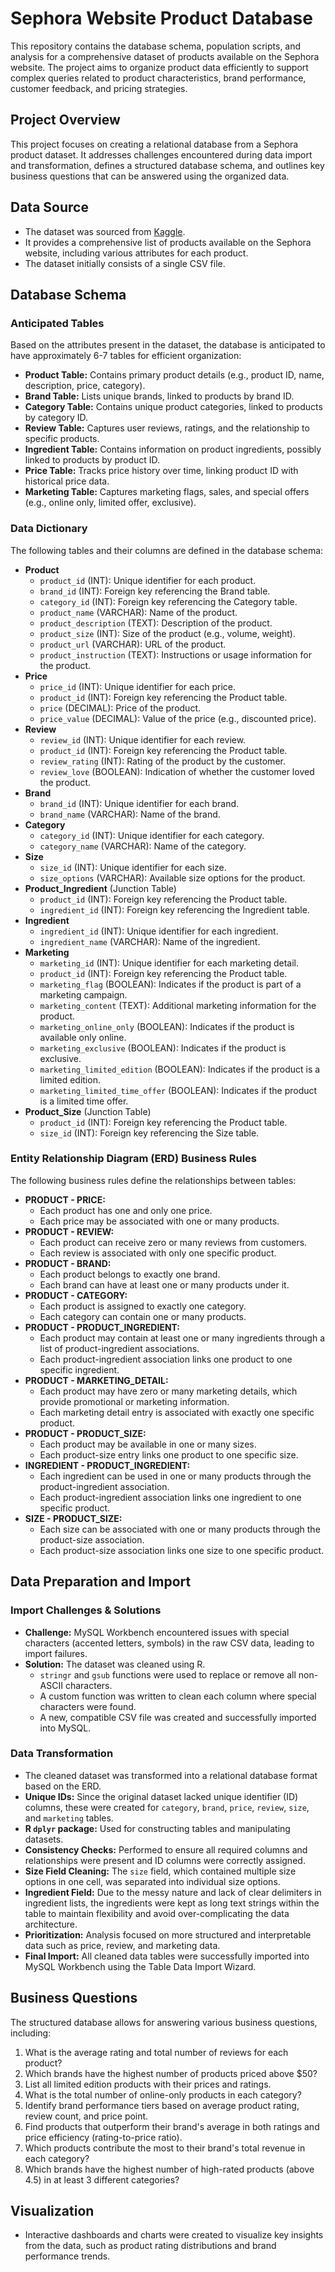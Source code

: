 # Sephora Website Product Database

This repository contains the database schema, population scripts, and analysis for a comprehensive dataset of products available on the Sephora website. The project aims to organize product data efficiently to support complex queries related to product characteristics, brand performance, customer feedback, and pricing strategies.

## Project Overview

This project focuses on creating a relational database from a Sephora product dataset. It addresses challenges encountered during data import and transformation, defines a structured database schema, and outlines key business questions that can be answered using the organized data.

## Data Source

*   The dataset was sourced from [Kaggle](https://www.kaggle.com/datasets/raghadalharbi/all-products-available-on-sephora-website).
*   It provides a comprehensive list of products available on the Sephora website, including various attributes for each product.
*   The dataset initially consists of a single CSV file.

## Database Schema

### Anticipated Tables

Based on the attributes present in the dataset, the database is anticipated to have approximately 6-7 tables for efficient organization:

*   **Product Table:** Contains primary product details (e.g., product ID, name, description, price, category).
*   **Brand Table:** Lists unique brands, linked to products by brand ID.
*   **Category Table:** Contains unique product categories, linked to products by category ID.
*   **Review Table:** Captures user reviews, ratings, and the relationship to specific products.
*   **Ingredient Table:** Contains information on product ingredients, possibly linked to products by product ID.
*   **Price Table:** Tracks price history over time, linking product ID with historical price data.
*   **Marketing Table:** Captures marketing flags, sales, and special offers (e.g., online only, limited offer, exclusive).

### Data Dictionary

The following tables and their columns are defined in the database schema:

*   **Product**
    *   `product_id` (INT): Unique identifier for each product.
    *   `brand_id` (INT): Foreign key referencing the Brand table.
    *   `category_id` (INT): Foreign key referencing the Category table.
    *   `product_name` (VARCHAR): Name of the product.
    *   `product_description` (TEXT): Description of the product.
    *   `product_size` (INT): Size of the product (e.g., volume, weight).
    *   `product_url` (VARCHAR): URL of the product.
    *   `product_instruction` (TEXT): Instructions or usage information for the product.
*   **Price**
    *   `price_id` (INT): Unique identifier for each price.
    *   `product_id` (INT): Foreign key referencing the Product table.
    *   `price` (DECIMAL): Price of the product.
    *   `price_value` (DECIMAL): Value of the price (e.g., discounted price).
*   **Review**
    *   `review_id` (INT): Unique identifier for each review.
    *   `product_id` (INT): Foreign key referencing the Product table.
    *   `review_rating` (INT): Rating of the product by the customer.
    *   `review_love` (BOOLEAN): Indication of whether the customer loved the product.
*   **Brand**
    *   `brand_id` (INT): Unique identifier for each brand.
    *   `brand_name` (VARCHAR): Name of the brand.
*   **Category**
    *   `category_id` (INT): Unique identifier for each category.
    *   `category_name` (VARCHAR): Name of the category.
*   **Size**
    *   `size_id` (INT): Unique identifier for each size.
    *   `size_options` (VARCHAR): Available size options for the product.
*   **Product_Ingredient** (Junction Table)
    *   `product_id` (INT): Foreign key referencing the Product table.
    *   `ingredient_id` (INT): Foreign key referencing the Ingredient table.
*   **Ingredient**
    *   `ingredient_id` (INT): Unique identifier for each ingredient.
    *   `ingredient_name` (VARCHAR): Name of the ingredient.
*   **Marketing**
    *   `marketing_id` (INT): Unique identifier for each marketing detail.
    *   `product_id` (INT): Foreign key referencing the Product table.
    *   `marketing_flag` (BOOLEAN): Indicates if the product is part of a marketing campaign.
    *   `marketing_content` (TEXT): Additional marketing information for the product.
    *   `marketing_online_only` (BOOLEAN): Indicates if the product is available only online.
    *   `marketing_exclusive` (BOOLEAN): Indicates if the product is exclusive.
    *   `marketing_limited_edition` (BOOLEAN): Indicates if the product is a limited edition.
    *   `marketing_limited_time_offer` (BOOLEAN): Indicates if the product is a limited time offer.
*   **Product_Size** (Junction Table)
    *   `product_id` (INT): Foreign key referencing the Product table.
    *   `size_id` (INT): Foreign key referencing the Size table.

### Entity Relationship Diagram (ERD) Business Rules

The following business rules define the relationships between tables:

*   **PRODUCT - PRICE:**
    *   Each product has one and only one price.
    *   Each price may be associated with one or many products.
*   **PRODUCT - REVIEW:**
    *   Each product can receive zero or many reviews from customers.
    *   Each review is associated with only one specific product.
*   **PRODUCT - BRAND:**
    *   Each product belongs to exactly one brand.
    *   Each brand can have at least one or many products under it.
*   **PRODUCT - CATEGORY:**
    *   Each product is assigned to exactly one category.
    *   Each category can contain one or many products.
*   **PRODUCT - PRODUCT_INGREDIENT:**
    *   Each product may contain at least one or many ingredients through a list of product-ingredient associations.
    *   Each product-ingredient association links one product to one specific ingredient.
*   **PRODUCT - MARKETING_DETAIL:**
    *   Each product may have zero or many marketing details, which provide promotional or marketing information.
    *   Each marketing detail entry is associated with exactly one specific product.
*   **PRODUCT - PRODUCT_SIZE:**
    *   Each product may be available in one or many sizes.
    *   Each product-size entry links one product to one specific size.
*   **INGREDIENT - PRODUCT_INGREDIENT:**
    *   Each ingredient can be used in one or many products through the product-ingredient association.
    *   Each product-ingredient association links one ingredient to one specific product.
*   **SIZE - PRODUCT_SIZE:**
    *   Each size can be associated with one or many products through the product-size association.
    *   Each product-size association links one size to one specific product.

## Data Preparation and Import

### Import Challenges & Solutions

*   **Challenge:** MySQL Workbench encountered issues with special characters (accented letters, symbols) in the raw CSV data, leading to import failures.
*   **Solution:** The dataset was cleaned using R.
    *   `stringr` and `gsub` functions were used to replace or remove all non-ASCII characters.
    *   A custom function was written to clean each column where special characters were found.
    *   A new, compatible CSV file was created and successfully imported into MySQL.

### Data Transformation

*   The cleaned dataset was transformed into a relational database format based on the ERD.
*   **Unique IDs:** Since the original dataset lacked unique identifier (ID) columns, these were created for `category`, `brand`, `price`, `review`, `size`, and `marketing` tables.
*   **R `dplyr` package:** Used for constructing tables and manipulating datasets.
*   **Consistency Checks:** Performed to ensure all required columns and relationships were present and ID columns were correctly assigned.
*   **Size Field Cleaning:** The `size` field, which contained multiple size options in one cell, was separated into individual size options.
*   **Ingredient Field:** Due to the messy nature and lack of clear delimiters in ingredient lists, the ingredients were kept as long text strings within the table to maintain flexibility and avoid over-complicating the data architecture.
*   **Prioritization:** Analysis focused on more structured and interpretable data such as price, review, and marketing data.
*   **Final Import:** All cleaned data tables were successfully imported into MySQL Workbench using the Table Data Import Wizard.

## Business Questions

The structured database allows for answering various business questions, including:

1.  What is the average rating and total number of reviews for each product?
2.  Which brands have the highest number of products priced above $50?
3.  List all limited edition products with their prices and ratings.
4.  What is the total number of online-only products in each category?
5.  Identify brand performance tiers based on average product rating, review count, and price point.
6.  Find products that outperform their brand's average in both ratings and price efficiency (rating-to-price ratio).
7.  Which products contribute the most to their brand's total revenue in each category?
8.  Which brands have the highest number of high-rated products (above 4.5) in at least 3 different categories?

## Visualization

*   Interactive dashboards and charts were created to visualize key insights from the data, such as product rating distributions and brand performance trends.

